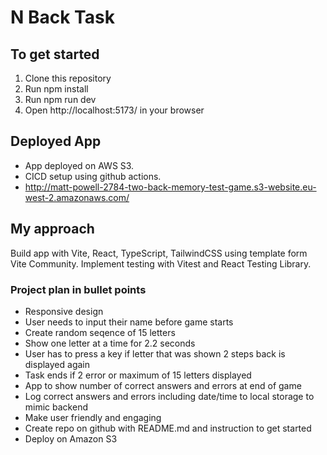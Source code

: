 # N Back Task


## To get started
1. Clone this repository
2. Run npm install
3. Run npm run dev
4. Open http://localhost:5173/ in your browser


## Deployed App
* App deployed on AWS S3.
* CICD setup using github actions.
* http://matt-powell-2784-two-back-memory-test-game.s3-website.eu-west-2.amazonaws.com/

## My approach
Build app with Vite, React, TypeScript, TailwindCSS using template form Vite Community.
Implement testing with Vitest and React Testing Library.

### Project plan in bullet points

* Responsive design
* User needs to input their name before game starts
* Create random seqence of 15 letters
* Show one letter at a time for 2.2 seconds
* User has to press a key if letter that was shown 2 steps back is displayed again
* Task ends if 2 error or maximum of 15 letters displayed
* App to show number of correct answers and errors at end of game
* Log correct answers and errors including date/time to local storage to mimic backend
* Make user friendly and engaging
* Create repo on github with README.md and instruction to get started
* Deploy on Amazon S3



